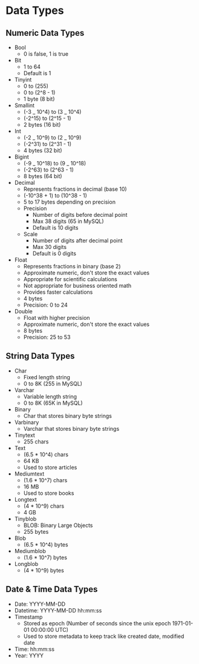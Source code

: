 # Data Types

## Numeric Data Types

-   Bool
    -   0 is false, 1 is true
-   Bit
    -   1 to 64
    -   Default is 1
-   Tinyint
    -   0 to (255)
    -   0 to (2^8 - 1)
    -   1 byte (8 bit)
-   Smallint
    -   (-3 _ 10^4) to (3 _ 10^4)
    -   (-2^15) to (2^15 - 1)
    -   2 bytes (16 bit)
-   Int
    -   (-2 _ 10^9) to (2 _ 10^9)
    -   (-2^31) to (2^31 - 1)
    -   4 bytes (32 bit)
-   Bigint
    -   (-9 _ 10^18) to (9 _ 10^18)
    -   (-2^63) to (2^63 - 1)
    -   8 bytes (64 bit)
-   Decimal
    -   Represents fractions in decimal (base 10)
    -   (-10^38 + 1) to (10^38 - 1)
    -   5 to 17 bytes depending on precision
    -   Precision
        -   Number of digits before decimal point
        -   Max 38 digits (65 in MySQL)
        -   Default is 10 digits
    -   Scale
        -   Number of digits after decimal point
        -   Max 30 digits
        -   Default is 0 digits
-   Float
    -   Represents fractions in binary (base 2)
    -   Approximate numeric, don't store the exact values
    -   Appropriate for scientific calculations
    -   Not appropriate for business oriented math
    -   Provides faster calculations
    -   4 bytes
    -   Precision: 0 to 24
-   Double
    -   Float with higher precision
    -   Approximate numeric, don't store the exact values
    -   8 bytes
    -   Precision: 25 to 53

## String Data Types

-   Char
    -   Fixed length string
    -   0 to 8K (255 in MySQL)
-   Varchar
    -   Variable length string
    -   0 to 8K (65K in MySQL)
-   Binary
    -   Char that stores binary byte strings
-   Varbinary
    -   Varchar that stores binary byte strings
-   Tinytext
    -   255 chars
-   Text
    -   (6.5 \* 10^4) chars
    -   64 KB
    -   Used to store articles
-   Mediumtext
    -   (1.6 \* 10^7) chars
    -   16 MB
    -   Used to store books
-   Longtext
    -   (4 \* 10^9) chars
    -   4 GB
-   Tinyblob
    -   BLOB: Binary Large Objects
    -   255 bytes
-   Blob
    -   (6.5 \* 10^4) bytes
-   Mediumblob
    -   (1.6 \* 10^7) bytes
-   Longblob
    -   (4 \* 10^9) bytes

## Date & Time Data Types

-   Date: YYYY-MM-DD
-   Datetime: YYYY-MM-DD hh:mm:ss
-   Timestamp
    -   Stored as epoch (Number of seconds since the unix epoch 1971-01-01 00:00:00 UTC)
    -   Used to store metadata to keep track like created date, modified date
-   Time: hh:mm:ss
-   Year: YYYY
